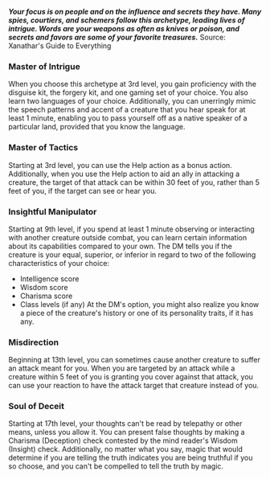 ***Your focus is on people and on the influence and secrets they have. Many spies, courtiers, and schemers follow this archetype, leading lives of intrigue. Words are your weapons as often as knives or poison, and secrets and favors are some of your favorite treasures.***
Source: Xanathar's Guide to Everything
### Master of Intrigue
When you choose this archetype at 3rd level, you gain proficiency with the disguise kit, the forgery kit, and one gaming set of your choice. You also learn two languages of your choice.
Additionally, you can unerringly mimic the speech patterns and accent of a creature that you hear speak for at least 1 minute, enabling you to pass yourself off as a native speaker of a particular land, provided that you know the language.
### Master of Tactics
Starting at 3rd level, you can use the Help action as a bonus action. Additionally, when you use the Help action to aid an ally in attacking a creature, the target of that attack can be within 30 feet of you, rather than 5 feet of you, if the target can see or hear you.
### Insightful Manipulator
Starting at 9th level, if you spend at least 1 minute observing or interacting with another creature outside combat, you can learn certain information about its capabilities compared to your own. The DM tells you if the creature is your equal, superior, or inferior in regard to two of the following characteristics of your choice:
* Intelligence score
* Wisdom score
* Charisma score
* Class levels (if any)
At the DM's option, you might also realize you know a piece of the creature's history or one of its personality traits, if it has any.
### Misdirection
Beginning at 13th level, you can sometimes cause another creature to suffer an attack meant for you. When you are targeted by an attack while a creature within 5 feet of you is granting you cover against that attack, you can use your reaction to have the attack target that creature instead of you.
### Soul of Deceit
Starting at 17th level, your thoughts can't be read by telepathy or other means, unless you allow it. You can present false thoughts by making a Charisma (Deception) check contested by the mind reader's Wisdom (Insight) check.
Additionally, no matter what you say, magic that would determine if you are telling the truth indicates you are being truthful if you so choose, and you can't be compelled to tell the truth by magic.